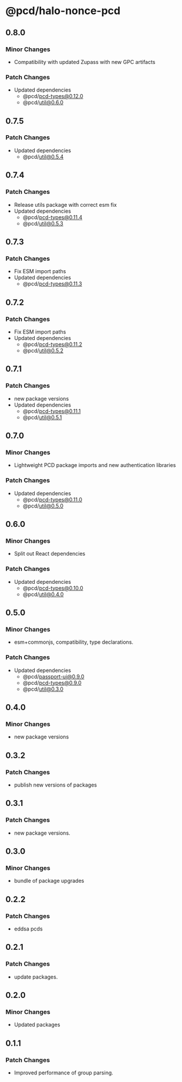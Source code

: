 # @pcd/halo-nonce-pcd

## 0.8.0

### Minor Changes

- Compatibility with updated Zupass with new GPC artifacts

### Patch Changes

- Updated dependencies
  - @pcd/pcd-types@0.12.0
  - @pcd/util@0.6.0

## 0.7.5

### Patch Changes

- Updated dependencies
  - @pcd/util@0.5.4

## 0.7.4

### Patch Changes

- Release utils package with correct esm fix
- Updated dependencies
  - @pcd/pcd-types@0.11.4
  - @pcd/util@0.5.3

## 0.7.3

### Patch Changes

- Fix ESM import paths
- Updated dependencies
  - @pcd/pcd-types@0.11.3

## 0.7.2

### Patch Changes

- Fix ESM import paths
- Updated dependencies
  - @pcd/pcd-types@0.11.2
  - @pcd/util@0.5.2

## 0.7.1

### Patch Changes

- new package versions
- Updated dependencies
  - @pcd/pcd-types@0.11.1
  - @pcd/util@0.5.1

## 0.7.0

### Minor Changes

- Lightweight PCD package imports and new authentication libraries

### Patch Changes

- Updated dependencies
  - @pcd/pcd-types@0.11.0
  - @pcd/util@0.5.0

## 0.6.0

### Minor Changes

- Split out React dependencies

### Patch Changes

- Updated dependencies
  - @pcd/pcd-types@0.10.0
  - @pcd/util@0.4.0

## 0.5.0

### Minor Changes

- esm+commonjs, compatibility, type declarations.

### Patch Changes

- Updated dependencies
  - @pcd/passport-ui@0.9.0
  - @pcd/pcd-types@0.9.0
  - @pcd/util@0.3.0

## 0.4.0

### Minor Changes

- new package versions

## 0.3.2

### Patch Changes

- publish new versions of packages

## 0.3.1

### Patch Changes

- new package versions.

## 0.3.0

### Minor Changes

- bundle of package upgrades

## 0.2.2

### Patch Changes

- eddsa pcds

## 0.2.1

### Patch Changes

- update packages.

## 0.2.0

### Minor Changes

- Updated packages

## 0.1.1

### Patch Changes

- Improved performance of group parsing.
